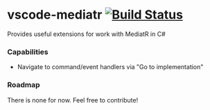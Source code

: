# vscode-mediatr [![Build Status](https://travis-ci.org/delphiak/vscode-mediatr.svg?branch=master)](https://travis-ci.org/delphiak/vscode-mediatr)

Provides useful extensions for work with MediatR in C#

### Capabilities
* Navigate to command/event handlers via "Go to implementation"

### Roadmap
There is none for now. Feel free to contribute!
